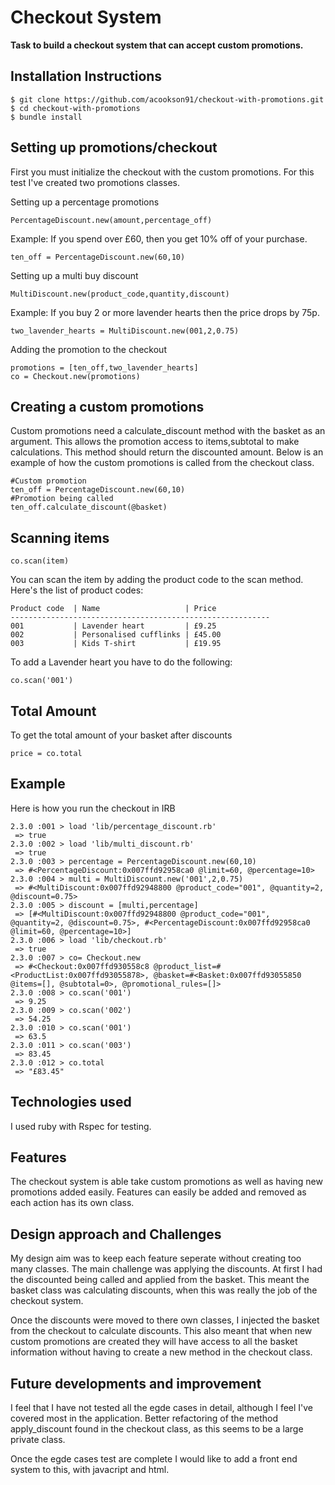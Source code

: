 # Checkout System

**Task to build a checkout system that can accept custom promotions.**

## Installation Instructions

```
$ git clone https://github.com/acookson91/checkout-with-promotions.git
$ cd checkout-with-promotions
$ bundle install
```

## Setting up promotions/checkout

First you must initialize the checkout with the custom promotions. For this test I've created two promotions classes.

Setting up a percentage promotions

```
PercentageDiscount.new(amount,percentage_off)
```

Example:
If you spend over £60, then you get 10% off of your purchase.

```
ten_off = PercentageDiscount.new(60,10)

```

Setting up a multi buy discount

```
MultiDiscount.new(product_code,quantity,discount)
```

Example:
If you buy 2 or more lavender hearts then the price drops by 75p.

```
two_lavender_hearts = MultiDiscount.new(001,2,0.75)
```

Adding the promotion to the checkout

```
promotions = [ten_off,two_lavender_hearts]
co = Checkout.new(promotions)

```

## Creating a custom promotions

Custom promotions need a calculate_discount method with the basket as an argument. This allows the promotion access to items,subtotal to make calculations. This method should return the discounted amount. Below is an example of how the custom promotions is called from the checkout class.

```
#Custom promotion
ten_off = PercentageDiscount.new(60,10)
#Promotion being called
ten_off.calculate_discount(@basket)
```

## Scanning items

```
co.scan(item)
```

You can scan the item by adding the product code to the scan method. Here's the list of product codes:
```
Product code  | Name                   | Price
----------------------------------------------------------
001           | Lavender heart         | £9.25
002           | Personalised cufflinks | £45.00
003           | Kids T-shirt           | £19.95
```

To add a Lavender heart you have to do the following:

```
co.scan('001')
```

## Total Amount

To get the total amount of your basket after discounts

```
price = co.total
```

## Example

Here is how you run the checkout in IRB

```
2.3.0 :001 > load 'lib/percentage_discount.rb'
 => true
2.3.0 :002 > load 'lib/multi_discount.rb'
 => true
2.3.0 :003 > percentage = PercentageDiscount.new(60,10)
 => #<PercentageDiscount:0x007ffd92958ca0 @limit=60, @percentage=10>
2.3.0 :004 > multi = MultiDiscount.new('001',2,0.75)
 => #<MultiDiscount:0x007ffd92948800 @product_code="001", @quantity=2, @discount=0.75>
2.3.0 :005 > discount = [multi,percentage]
 => [#<MultiDiscount:0x007ffd92948800 @product_code="001", @quantity=2, @discount=0.75>, #<PercentageDiscount:0x007ffd92958ca0 @limit=60, @percentage=10>]
2.3.0 :006 > load 'lib/checkout.rb'
 => true
2.3.0 :007 > co= Checkout.new
 => #<Checkout:0x007ffd930558c8 @product_list=#<ProductList:0x007ffd93055878>, @basket=#<Basket:0x007ffd93055850 @items=[], @subtotal=0>, @promotional_rules=[]>
2.3.0 :008 > co.scan('001')
 => 9.25
2.3.0 :009 > co.scan('002')
 => 54.25
2.3.0 :010 > co.scan('001')
 => 63.5
2.3.0 :011 > co.scan('003')
 => 83.45
2.3.0 :012 > co.total
 => "£83.45"
```

## Technologies used

I used ruby with Rspec for testing.

## Features

The checkout system is able take custom promotions as well as having new promotions added easily. Features can easily be added and removed as each action has its own class.

## Design approach and Challenges

My design aim was to keep each feature seperate without creating too many classes. The main challenge was applying the discounts. At first I had the discounted being called and applied from the basket. This meant the basket class was calculating discounts, when this was really the job of the checkout system.

Once the discounts were moved to there own classes, I injected the basket from the checkout to calculate discounts. This also meant that when new custom promotions are created they will have access to all the basket information without having to create a new method in the checkout class.

## Future developments and improvement

I feel that I have not tested all the egde cases in detail, although I feel I've covered most in the application. Better refactoring of the method apply_discount found in the checkout class, as this seems to be a large private class.

Once the egde cases test are complete I would like to add a front end system to this, with javacript and html.



